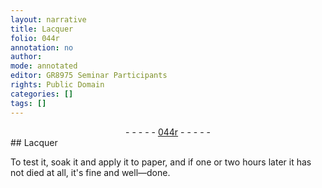 ```yaml
---
layout: narrative
title: Lacquer
folio: 044r
annotation: no
author:
mode: annotated
editor: GR8975 Seminar Participants
rights: Public Domain
categories: []
tags: []
---
```


 <div class="folio" align="center">- - - - - <a href="http://gallica.bnf.fr/ark:/12148/btv1b10500001g/f93.image" target="_blank">044r</a> - - - - - </div>   
## Lacquer

 
To test it, soak it and apply it to paper, and if one or two hours later it has not died at all, it's fine and well—done.
 